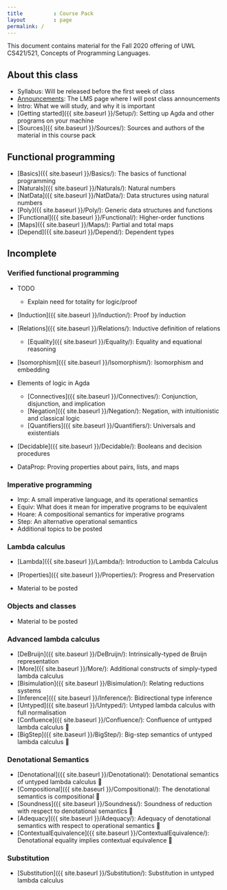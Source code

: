 ```yaml
---
title          : Course Pack
layout         : page
permalink: /
---
```


This document contains material for the Fall 2020 offering of UWL
CS421/521, Concepts of Programming Languages.

## About this class

  - Syllabus: Will be released before the first week of class
  - [Announcements](https://uwlac.instructure.com/courses/334351/pages/announcements?module_item_id=6031626):
    The LMS page where I will post class announcements
  - Intro: What we will study, and why it is important 
  - [Getting started]({{ site.baseurl }}/Setup/): Setting up Agda and
    other programs on your machine
  - [Sources]({{ site.baseurl }}/Sources/): Sources and authors of the
    material in this course pack

## Functional programming

  - [Basics]({{ site.baseurl }}/Basics/): The basics of functional
    programming
  - [Naturals]({{ site.baseurl }}/Naturals/): Natural numbers
  - [NatData]({{ site.baseurl }}/NatData/): Data structures using
    natural numbers
  - [Poly]({{ site.baseurl }}/Poly/): Generic data structures and functions
  - [Functional]({{ site.baseurl }}/Functional/): Higher-order functions
  - [Maps]({{ site.baseurl }}/Maps/): Partial and total maps
  - [Depend]({{ site.baseurl }}/Depend/): Dependent types

## Incomplete

### Verified functional programming

  - TODO
    - Explain need for totality for logic/proof
  - [Induction]({{ site.baseurl }}/Induction/): Proof by induction
  - [Relations]({{ site.baseurl }}/Relations/): Inductive definition of relations
    - [Equality]({{ site.baseurl }}/Equality/): Equality and equational reasoning

  - [Isomorphism]({{ site.baseurl }}/Isomorphism/): Isomorphism and embedding

  - Elements of logic in Agda
    - [Connectives]({{ site.baseurl }}/Connectives/): Conjunction, disjunction, and implication
    - [Negation]({{ site.baseurl }}/Negation/): Negation, with intuitionistic and classical logic
    - [Quantifiers]({{ site.baseurl }}/Quantifiers/): Universals and existentials
  - [Decidable]({{ site.baseurl }}/Decidable/): Booleans and decision procedures
  - DataProp: Proving properties about pairs, lists, and maps

### Imperative programming
  - Imp: A small imperative language, and its operational semantics
  - Equiv: What does it mean for imperative programs to be equivalent
  - Hoare: A compositional semantics for imperative programs
  - Step: An alternative operational semantics
  - Additional topics to be posted

### Lambda calculus

  - [Lambda]({{ site.baseurl }}/Lambda/): Introduction to Lambda Calculus
  - [Properties]({{ site.baseurl }}/Properties/): Progress and Preservation

- Material to be posted

### Objects and classes
  - Material to be posted

### Advanced lambda calculus

  - [DeBruijn]({{ site.baseurl }}/DeBruijn/): Intrinsically-typed de Bruijn representation
  - [More]({{ site.baseurl }}/More/): Additional constructs of simply-typed lambda calculus
  - [Bisimulation]({{ site.baseurl }}/Bisimulation/): Relating reductions systems
  - [Inference]({{ site.baseurl }}/Inference/): Bidirectional type inference
  - [Untyped]({{ site.baseurl }}/Untyped/): Untyped lambda calculus with full normalisation
  - [Confluence]({{ site.baseurl }}/Confluence/): Confluence of untyped lambda calculus 🚧
  - [BigStep]({{ site.baseurl }}/BigStep/): Big-step semantics of untyped lambda calculus 🚧

### Denotational Semantics

  - [Denotational]({{ site.baseurl }}/Denotational/): Denotational semantics of untyped lambda calculus 🚧
  - [Compositional]({{ site.baseurl }}/Compositional/): The denotational semantics is compositional 🚧
  - [Soundness]({{ site.baseurl }}/Soundness/): Soundness of reduction with respect to denotational semantics 🚧
  - [Adequacy]({{ site.baseurl }}/Adequacy/): Adequacy of denotational semantics with respect to operational semantics 🚧
  - [ContextualEquivalence]({{ site.baseurl }}/ContextualEquivalence/): Denotational equality implies contextual equivalence 🚧

### Substitution

  - [Substitution]({{ site.baseurl }}/Substitution/): Substitution in untyped lambda calculus
